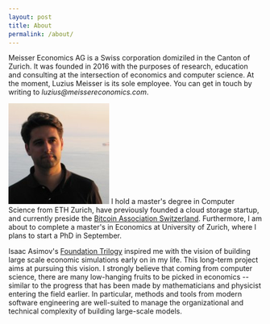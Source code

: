```yaml
---
layout: post
title: About
permalink: /about/
---
```

<p>Meisser Economics AG is a Swiss corporation domiziled in the Canton of Zurich. It was founded in 2016 with the purposes of research, education and consulting at the intersection of economics and computer science. At the moment, Luzius Meisser is its sole employee. You can get in touch by writing to <em>luzius@meissereconomics.com</em>.</p>

<p><img src="/assets/images/luzius.jpg" alt="" class="image left"> I hold a master's degree in Computer Science from ETH Zurich, have previously founded a cloud storage startup, and currently preside the <a href="http://bitcoinassociation.ch/">Bitcoin Association Switzerland</a>. Furthermore, I am about to complete a master's in Economics at University of Zurich, where I plans to start a PhD in September.</p>

<p>Isaac Asimov's <a href="https://en.wikipedia.org/wiki/Foundation_series">Foundation Trilogy</a> inspired me with the vision of building large scale economic simulations early on in my life. This long-term project aims at pursuing this vision. I strongly believe that coming from computer science, there are many low-hanging fruits to be picked in economics -- similar to the progress that has been made by mathematicians and physicist entering the field earlier. In particular, methods and tools from modern software engineering are well-suited to manage the organizational and technical complexity of building large-scale models.</p>
